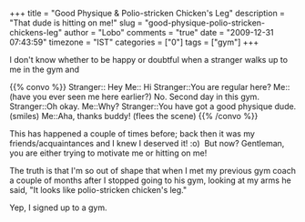 +++
title = "Good Physique & Polio-stricken Chicken's Leg"
description = "That dude is hitting on me!"
slug = "good-physique-polio-stricken-chickens-leg"
author = "Lobo"
comments = "true"
date = "2009-12-31 07:43:59"
timezone = "IST"
categories = ["0"]
tags = ["gym"]
+++

I don't know whether to be happy or doubtful when a stranger walks up to me in the gym and

{{% convo %}}
Stranger:: Hey
Me:: Hi
Stranger::You are regular here?
Me::(have you ever seen me here earlier?) No. Second day in this gym.
Stranger::Oh okay.
Me::Why?
Stranger::You have got a good physique dude. (smiles)
Me::Aha, thanks buddy! (flees the scene)
{{% /convo %}}

This has happened a couple of times before; back then it was my friends/acquaintances and I knew I deserved it! :o)  But now? Gentleman, you are either trying to motivate me or hitting on me!

The truth is that I'm so out of shape that when I met my previous gym coach a couple of months after I stopped going to his gym, looking at my arms he said, "It looks like polio-stricken chicken's leg."

Yep, I signed up to a gym.
